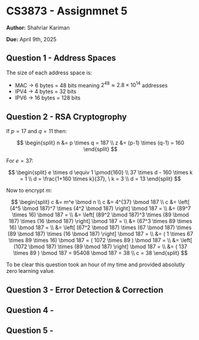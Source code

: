 # CS3873 - Assignmnet 5

**Author:** Shahriar Kariman

**Due:** April 9th, 2025

## Question 1 - Address Spaces

The size of each address space is:

- MAC $\rightarrow$ 6 bytes $=$ 48 bits meaning $2^{48} \approx 2.8 \times 10^{14}$ addresses
- IPV4 $\rightarrow$ 4 bytes $=$ 32 bits
- IPV6 $\rightarrow$ 16 bytes $=$ 128 bits

## Question 2 - RSA Cryptogrophy

If $p = 17$ and $q = 11$ then:

$$
\begin{split}
  n &= p \times q = 187
  \\
  z &= (p-1) \times (q-1) = 160
\end{split}
$$

For $e = 37$:

$$
\begin{split}
  e \times d \equiv 1 \pmod{160}
  \\
  37 \times d - 160 \times k = 1
  \\
  d = \frac{1+160 \times k}{37}, \ k = 3
  \\
  d = 13
\end{split}
$$

Now to encrypt $m$:

$$
\begin{split}
  c &= m^e \bmod n
  \\
  c &= 4^{37} \bmod 187
  \\
  c &= \left[ (4^5 \bmod 187)^7 \times (4^2 \bmod 187) \right] \bmod 187 =
  \\
  &= (89^7 \times 16) \bmod 187 =
  \\
  &= \left[ (89^2 \bmod 187)^3 \times (89 \bmod 187) \times (16 \bmod 187) \right] \bmod 187 =
  \\
  &= (67^3 \times 89 \times 16) \bmod 187 =
  \\
  &= \left[ (67^2 \bmod 187) \times (67 \bmod 187) \times (89 \bmod 187) \times (16 \bmod 187) \right] \bmod 187 =
  \\
  &= ( 1 \times 67 \times 89 \times 16) \bmod 187 = ( 1072 \times 89 ) \bmod 187 =
  \\
  &= \left[ (1072 \bmod 187) \times (89 \bmod 187) \right] \bmod 187 =
  \\
  &= ( 137 \times 89 ) \bmod 187 = 95408 \bmod 187 = 38
  \\
  c = 38
\end{split}
$$

To be clear this question took an hour of my time and provided absolutly zero learning value.

## Question 3 - Error Detection & Correction

## Question 4 -

## Question 5 -
